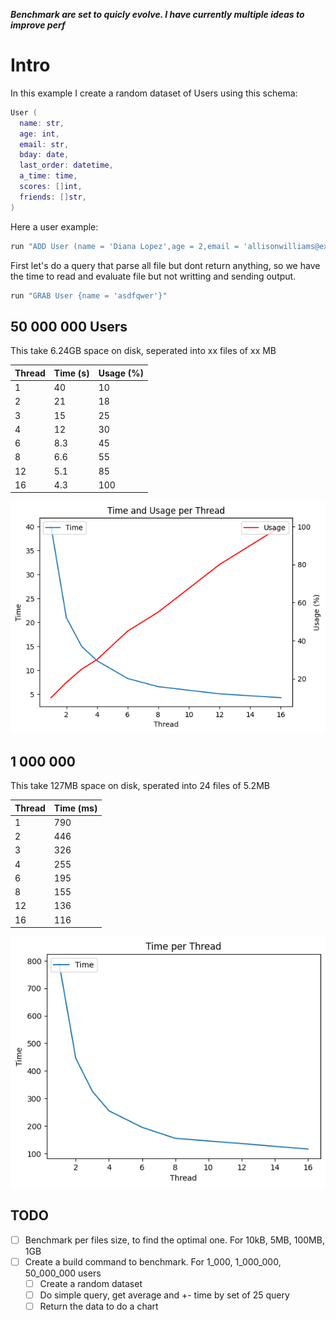 ***Benchmark are set to quicly evolve. I have currently multiple ideas to improve perf***

# Intro

In this example I create a random dataset of Users using this schema:
```lua
User (
  name: str,
  age: int,
  email: str,
  bday: date,
  last_order: datetime,
  a_time: time,
  scores: []int,
  friends: []str,
)
```

Here a user example:
```lua
run "ADD User (name = 'Diana Lopez',age = 2,email = 'allisonwilliams@example.org',scores=[37 85 90 71 88 85 68],friends = [],bday=1973/11/13,last_order=1979/07/18-15:05:26.590261,a_time=03:04:06.862213)
```

First let's do a query that parse all file but dont return anything, so we have the time to read and evaluate file but not writting and sending output.
```lua
run "GRAB User {name = 'asdfqwer'}"
```

## 50 000 000 Users
This take 6.24GB space on disk, seperated into xx files of xx MB

| Thread | Time (s) | Usage (%) |
| --- | --- | --- |
| 1 | 40 | 10 |
| 2 | 21 | 18 |
| 3 | 15 | 25 |
| 4 | 12 | 30 |
| 6 | 8.3 | 45 |
| 8 | 6.6 | 55 |
| 12 | 5.1 | 85 |
| 16 | 4.3 | 100 |

![Chart](images/time_usage_per_thread_50_000_000.png)

## 1 000 000
This take 127MB space on disk, sperated into 24 files of 5.2MB

| Thread | Time (ms) | 
| --- | --- | 
| 1 | 790 | 
| 2 | 446 | 
| 3 | 326 | 
| 4 | 255 | 
| 6 | 195 | 
| 8 | 155 | 
| 12 | 136 | 
| 16 | 116 | 

![Chart](images/time_usage_per_thread_1_000_000.png)

## TODO

- [ ] Benchmark per files size, to find the optimal one. For 10kB, 5MB, 100MB, 1GB
- [ ] Create a build command to benchmark. For 1_000, 1_000_000, 50_000_000 users
    - [ ] Create a random dataset
    - [ ] Do simple query, get average and +- time by set of 25 query
    - [ ] Return the data to do a chart
